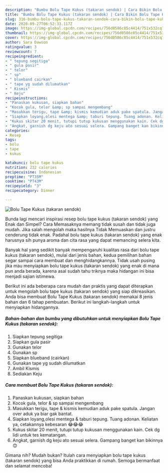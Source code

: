 ```yaml
---
description: "Bumbu Bolu Tape Kukus (takaran sendok) | Cara Bikin Bolu Tape Kukus (takaran sendok) Yang Bisa Manjain Lidah"
title: "Bumbu Bolu Tape Kukus (takaran sendok) | Cara Bikin Bolu Tape Kukus (takaran sendok) Yang Bisa Manjain Lidah"
slug: 316-bumbu-bolu-tape-kukus-takaran-sendok-cara-bikin-bolu-tape-kukus-takaran-sendok-yang-bisa-manjain-lidah
date: 2020-09-27T06:52:33.117Z
image: https://img-global.cpcdn.com/recipes/756d0586c85c4414/751x532cq70/bolu-tape-kukus-takaran-sendok-foto-resep-utama.jpg
thumbnail: https://img-global.cpcdn.com/recipes/756d0586c85c4414/751x532cq70/bolu-tape-kukus-takaran-sendok-foto-resep-utama.jpg
cover: https://img-global.cpcdn.com/recipes/756d0586c85c4414/751x532cq70/bolu-tape-kukus-takaran-sendok-foto-resep-utama.jpg
author: Sara Dawson
ratingvalue: 3
reviewcount: 7
recipeingredient:
- " tepung segitiga"
- " gula pasir"
- " telor"
- " sp"
- " blueband cairkan"
- " tape yg sudah dilumatkan"
- " Kismis"
- " Keju"
recipeinstructions:
- "Panaskan kukusan, siapkan bahan"
- "Kocok gula, telor &amp; sp sampai mengembang"
- "Masukkan terigu, tape &amp; kismis kemudian aduk pake spatula. Jangan over aduk ya biar gak bantat."
- "Siapkan loyang,olesi mentega &amp; taburi tepung. Tuang adonan. Keliatan ya, cetakannya kebesaran 😂😂😂"
- "Kukus skitar 20 menit, tutupi tutup kukusan menggunakan kain. Cek dg lidi untuk tes kematangan."
- "Angkat, garnish dg keju ato sesuai selera. Gampang banget kan bikinnya 😊"
categories:
- Resep
tags:
- bolu
- tape
- kukus

katakunci: bolu tape kukus 
nutrition: 232 calories
recipecuisine: Indonesian
preptime: "PT35M"
cooktime: "PT43M"
recipeyield: "3"
recipecategory: Dinner

---
```



![Bolu Tape Kukus (takaran sendok)](https://img-global.cpcdn.com/recipes/756d0586c85c4414/751x532cq70/bolu-tape-kukus-takaran-sendok-foto-resep-utama.jpg)

Bunda lagi mencari inspirasi resep bolu tape kukus (takaran sendok) yang Enak dan Simpel? Cara Memasaknya memang tidak susah dan tidak juga mudah. Jika salah mengolah maka hasilnya Tidak Memuaskan dan justru cenderung tidak enak. Padahal bolu tape kukus (takaran sendok) yang enak harusnya sih punya aroma dan cita rasa yang dapat memancing selera kita.



Banyak hal yang sedikit banyak mempengaruhi kualitas rasa dari bolu tape kukus (takaran sendok), mulai dari jenis bahan, kedua pemilihan bahan segar sampai cara membuat dan menghidangkannya. Tidak usah pusing jika mau menyiapkan bolu tape kukus (takaran sendok) yang enak di mana pun anda berada, karena asal sudah tahu triknya maka hidangan ini bisa menjadi sajian istimewa.


Berikut ini ada beberapa cara mudah dan praktis yang dapat diterapkan untuk mengolah bolu tape kukus (takaran sendok) yang siap dikreasikan. Anda bisa membuat Bolu Tape Kukus (takaran sendok) memakai 8 jenis bahan dan 6 tahap pembuatan. Berikut ini langkah-langkah untuk menyiapkan hidangannya.

<!--inarticleads1-->

##### Bahan-bahan dan bumbu yang dibutuhkan untuk menyiapkan Bolu Tape Kukus (takaran sendok):

1. Siapkan  tepung segitiga
1. Siapkan  gula pasir
1. Gunakan  telor
1. Gunakan  sp
1. Siapkan  blueband (cairkan)
1. Gunakan  tape yg sudah dilumatkan
1. Ambil  Kismis
1. Sediakan  Keju




<!--inarticleads2-->

##### Cara membuat Bolu Tape Kukus (takaran sendok):

1. Panaskan kukusan, siapkan bahan
1. Kocok gula, telor &amp; sp sampai mengembang
1. Masukkan terigu, tape &amp; kismis kemudian aduk pake spatula. Jangan over aduk ya biar gak bantat.
1. Siapkan loyang,olesi mentega &amp; taburi tepung. Tuang adonan. Keliatan ya, cetakannya kebesaran 😂😂😂
1. Kukus skitar 20 menit, tutupi tutup kukusan menggunakan kain. Cek dg lidi untuk tes kematangan.
1. Angkat, garnish dg keju ato sesuai selera. Gampang banget kan bikinnya 😊




Gimana nih? Mudah bukan? Itulah cara menyiapkan bolu tape kukus (takaran sendok) yang bisa Anda praktikkan di rumah. Semoga bermanfaat dan selamat mencoba!
